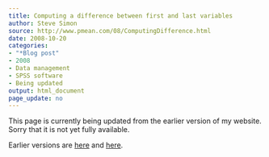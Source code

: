 ```yaml
---
title: Computing a difference between first and last variables
author: Steve Simon
source: http://www.pmean.com/08/ComputingDifference.html
date: 2008-10-20
categories:
- "*Blog post"
- 2008
- Data management
- SPSS software
- Being updated
output: html_document
page_update: no
---
```


This page is currently being updated from the earlier version of my website. Sorry that it is not yet fully available.

<!---More--->


Earlier versions are [here][sim1] and [here][sim2].

[sim1]: http://www.pmean.com/08/ComputingDifference.html
[sim2]: http://new.pmean.com/computing-difference/
